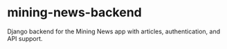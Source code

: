 # mining-news-backend
Django backend for the Mining News app with articles, authentication, and API support.
